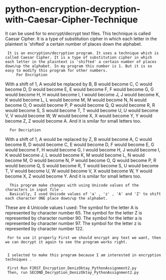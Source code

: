 # python-encryption-decryption-with-Caesar-Cipher-Technique
It can be used for to encrypt/decrypt text files. This technique is called Caesar Cipher. It is a type of substitution cipher in which each letter in the plaintext is 'shifted' a certain number of places down the alphabet.

     It is an encryption/decryption program. It uses a technique which is called Caesar Cipher. It is a type of substitution cipher in which each letter in the plaintext is 'shifted' a certain number of places down/up the alphabet. In my program this number is 1. But it is so easy to modify this program for other numbers.
         For Encription
With a shift of 1, A would be replaced by B, 
B would become C, 
C would become D,
D would become E,
E would become F,
F would become G,
G would become H,
H would become I,
I would become J,
J would become K,
K would become L,
L would become M,
M would become N,
N would become O,
O would become P,
P would become Q,
Q would become R,
R would become S,
S would become T,
T would become U,
U would become V,
V would become W,
W would become X,
X would become Y,
Y would become Z,
Z would become A.
And it is smilar for small letters too.

      For Decription
With a shift of 1, A would be replaced by Z, 
B would become A, 
C would become B,
D would become C,
E would become D,
F would become E,
G would become F,
H would become G,
I would become H,
J would become I,
K would become J,
L would become K,
M would become L,
N would become M,
O would become N,
P would become O,
Q would become P,
R would become Q,
S would become R,
T would become S,
U would become T,
V would become U,
W would become V,
X would become W,
Y would become X,
Z would become Y.
And it is smilar for small letters too.



      This program make changes with using Unicode values of the characters in input file .
      Basically, I used Unicode values of 'a' , 'z' , 'A' and 'Z' to shift each character ONE place down/up the alphabet.
These are 4 Unicode values I used:
The symbol for the letter A is represented by character number 65.
The symbol for the letter Z is represented by character number 90.
The symbol for the letter a is represented by character number 97.
The symbol for the letter z is represented by character number 122.

     For to use it properly First we should encrypt any text we want, then we can decrypt it again to see the program works right.


     I selected to make this program because I am interested in encryption techniques .
     
     First Run FIRST_Encryption_DenizOktay_PythonAssignment2.py
     Then, run SECOND_Decryption_DenizOktay_PythonAssignment2.py
     
